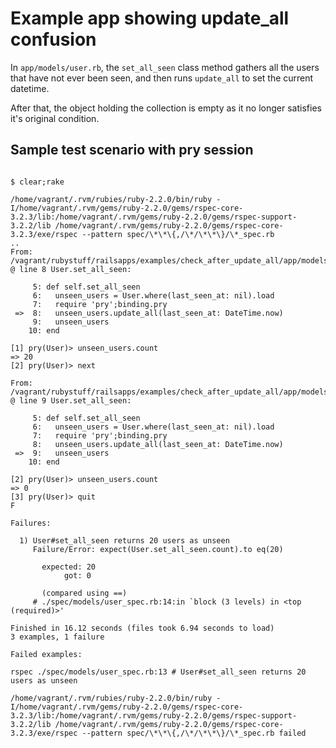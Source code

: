 # Example app showing update_all confusion

In `app/models/user.rb`, the `set_all_seen` class method gathers all
the users that have not ever been seen, and then runs `update_all` to
set the current datetime.

After that, the object holding the collection is empty as it no longer
satisfies it's original condition.

## Sample test scenario with pry session

```

$ clear;rake

/home/vagrant/.rvm/rubies/ruby-2.2.0/bin/ruby -I/home/vagrant/.rvm/gems/ruby-2.2.0/gems/rspec-core-3.2.3/lib:/home/vagrant/.rvm/gems/ruby-2.2.0/gems/rspec-support-3.2.2/lib /home/vagrant/.rvm/gems/ruby-2.2.0/gems/rspec-core-3.2.3/exe/rspec --pattern spec/\*\*\{,/\*/\*\*\}/\*_spec.rb
..
From: /vagrant/rubystuff/railsapps/examples/check_after_update_all/app/models/user.rb @ line 8 User.set_all_seen:

     5: def self.set_all_seen
     6:   unseen_users = User.where(last_seen_at: nil).load
     7:   require 'pry';binding.pry
 =>  8:   unseen_users.update_all(last_seen_at: DateTime.now)
     9:   unseen_users
    10: end

[1] pry(User)> unseen_users.count
=> 20
[2] pry(User)> next

From: /vagrant/rubystuff/railsapps/examples/check_after_update_all/app/models/user.rb @ line 9 User.set_all_seen:

     5: def self.set_all_seen
     6:   unseen_users = User.where(last_seen_at: nil).load
     7:   require 'pry';binding.pry
     8:   unseen_users.update_all(last_seen_at: DateTime.now)
 =>  9:   unseen_users
    10: end

[2] pry(User)> unseen_users.count
=> 0
[3] pry(User)> quit
F

Failures:

  1) User#set_all_seen returns 20 users as unseen
     Failure/Error: expect(User.set_all_seen.count).to eq(20)

       expected: 20
            got: 0

       (compared using ==)
     # ./spec/models/user_spec.rb:14:in `block (3 levels) in <top (required)>'

Finished in 16.12 seconds (files took 6.94 seconds to load)
3 examples, 1 failure

Failed examples:

rspec ./spec/models/user_spec.rb:13 # User#set_all_seen returns 20 users as unseen

/home/vagrant/.rvm/rubies/ruby-2.2.0/bin/ruby -I/home/vagrant/.rvm/gems/ruby-2.2.0/gems/rspec-core-3.2.3/lib:/home/vagrant/.rvm/gems/ruby-2.2.0/gems/rspec-support-3.2.2/lib /home/vagrant/.rvm/gems/ruby-2.2.0/gems/rspec-core-3.2.3/exe/rspec --pattern spec/\*\*\{,/\*/\*\*\}/\*_spec.rb failed

```
